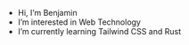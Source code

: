 - Hi, I’m Benjamin
- I’m interested in Web Technology 
- I’m currently learning Tailwind CSS and Rust

<!---
hahanein/hahanein is a ✨ special ✨ repository because its `README.md` (this file) appears on your GitHub profile.
You can click the Preview link to take a look at your changes.
--->
